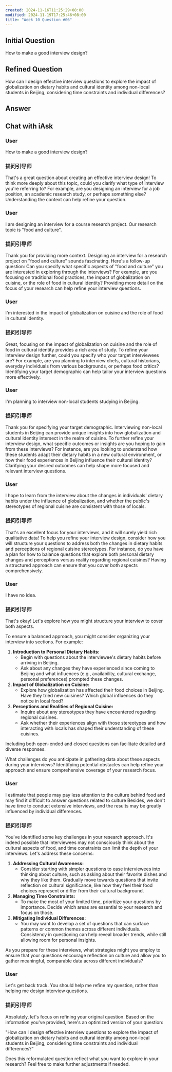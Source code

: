 ```yaml
---
created: 2024-11-16T11:25:29+08:00
modified: 2024-11-19T17:25:46+08:00
title: "Week 10 Question #06"
---
```


## Initial Question

How to make a good interview design?

## Refined Question

How can I design effective interview questions to explore the impact of globalization on dietary habits and cultural identity among non-local students in Beijing, considering time constraints and individual differences?

## Answer

## Chat with iAsk

### User

How to make a good interview design?

### 提问引导师

That's a great question about creating an effective interview design! To think more deeply about this topic, could you clarify what type of interview you're referring to? For example, are you designing an interview for a job position, an academic research study, or perhaps something else? Understanding the context can help refine your question.

### User

I am designing an interview for a course research project. Our research topic is "food and culture".

### 提问引导师

Thank you for providing more context. Designing an interview for a research project on "food and culture" sounds fascinating. Here's a follow-up question: Can you specify what specific aspects of "food and culture" you are interested in exploring through the interviews? For example, are you focusing on traditional food practices, the impact of globalization on cuisine, or the role of food in cultural identity? Providing more detail on the focus of your research can help refine your interview questions.

### User

I'm interested in the impact of globalization on cuisine and the role of food in cultural identity.

### 提问引导师

Great, focusing on the impact of globalization on cuisine and the role of food in cultural identity provides a rich area of study. To refine your interview design further, could you specify who your target interviewees are? For example, are you planning to interview chefs, cultural historians, everyday individuals from various backgrounds, or perhaps food critics? Identifying your target demographic can help tailor your interview questions more effectively.

### User

I'm planning to interview non-local students studying in Beijing.

### 提问引导师

Thank you for specifying your target demographic. Interviewing non-local students in Beijing can provide unique insights into how globalization and cultural identity intersect in the realm of cuisine. To further refine your interview design, what specific outcomes or insights are you hoping to gain from these interviews? For instance, are you looking to understand how these students adapt their dietary habits in a new cultural environment, or how their food experiences in Beijing influence their cultural identity? Clarifying your desired outcomes can help shape more focused and relevant interview questions.

### User

I hope to learn from the interview about the changes in individuals' dietary habits under the influence of globalization, and whether the public's stereotypes of regional cuisine are consistent with those of locals.

### 提问引导师

That's an excellent focus for your interviews, and it will surely yield rich qualitative data! To help you refine your interview design, consider how you will structure your questions to address both the changes in dietary habits and perceptions of regional cuisine stereotypes. For instance, do you have a plan for how to balance questions that explore both personal dietary changes and perceptions versus reality regarding regional cuisines? Having a structured approach can ensure that you cover both aspects comprehensively.

### User

I have no idea.

### 提问引导师

That's okay! Let's explore how you might structure your interview to cover both aspects.

To ensure a balanced approach, you might consider organizing your interview into sections. For example:

1. **Introduction to Personal Dietary Habits:**
   - Begin with questions about the interviewee's dietary habits before arriving in Beijing.
   - Ask about any changes they have experienced since coming to Beijing and what influences (e.g., availability, cultural exchange, personal preferences) prompted these changes.
2. **Impact of Globalization on Cuisine:**
   - Explore how globalization has affected their food choices in Beijing. Have they tried new cuisines? Which global influences do they notice in local food?
3. **Perceptions and Realities of Regional Cuisine:**
   - Inquire about any stereotypes they have encountered regarding regional cuisines.
   - Ask whether their experiences align with those stereotypes and how interacting with locals has shaped their understanding of these cuisines.

Including both open-ended and closed questions can facilitate detailed and diverse responses.

What challenges do you anticipate in gathering data about these aspects during your interviews? Identifying potential obstacles can help refine your approach and ensure comprehensive coverage of your research focus.

### User

I estimate that people may pay less attention to the culture behind food and may find it difficult to answer questions related to culture Besides, we don't have time to conduct extensive interviews, and the results may be greatly influenced by individual differences.

### 提问引导师

You've identified some key challenges in your research approach. It's indeed possible that interviewees may not consciously think about the cultural aspects of food, and time constraints can limit the depth of your interviews. Let's address these concerns:

1. **Addressing Cultural Awareness:**
   - Consider starting with simpler questions to ease interviewees into thinking about culture, such as asking about their favorite dishes and why they like them. Gradually move towards questions that invite reflection on cultural significance, like how they feel their food choices represent or differ from their cultural background.
2. **Managing Time Constraints:**
   - To make the most of your limited time, prioritize your questions by importance. Decide which areas are essential to your research and focus on those.
3. **Mitigating Individual Differences:**
   - You may want to develop a set of questions that can surface patterns or common themes across different individuals. Consistency in questioning can help reveal broader trends, while still allowing room for personal insights.

As you prepare for these interviews, what strategies might you employ to ensure that your questions encourage reflection on culture and allow you to gather meaningful, comparable data across different individuals?

### User

Let's get back track. You should help me refine my question, rather than helping me design interview questions.

### 提问引导师

Absolutely, let's focus on refining your original question. Based on the information you've provided, here's an optimized version of your question:

"How can I design effective interview questions to explore the impact of globalization on dietary habits and cultural identity among non-local students in Beijing, considering time constraints and individual differences?"

Does this reformulated question reflect what you want to explore in your research? Feel free to make further adjustments if needed.
